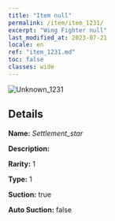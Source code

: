 ```yaml
---
title: "Item null"
permalink: /item/item_1231/
excerpt: "Wing Fighter null"
last_modified_at: 2023-07-21
locale: en
ref: "item_1231.md"
toc: false
classes: wide
---
```



 ![Unknown_1231](/images/item/Settlement_star_p.png)



## Details

 **Name:** *Settlement_star* 

 **Description:** 

 **Rarity:** 1 

 **Type:** 1 

 **Suction:** true 

 **Auto Suction:** false 


